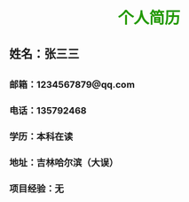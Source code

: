 <!DOCTYPE html>
<html>
<head>
  <meta charset="utf-8">
  <title>我的简历</title>
  <style type="text/css">
  h1{
  color:#290;
  text-align:center;
  }
  </style>
</head>
<body>
  <h1>个人简历</h1>
  <h2>姓名：张三三<h2>
    <h3>邮箱：1234567879@qq.com<h3>
      <h3>电话：135792468<h3>
        <h3>学历：本科在读<h3>
          <h3>地址：吉林哈尔滨（大误）<h3>
            <h3>项目经验：无</h3>
            
  </body>
</html>
